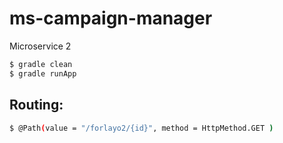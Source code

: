 # ms-campaign-manager
Microservice 2


```bash
$ gradle clean
$ gradle runApp
```

## Routing:

```bash
$ @Path(value = "/forlayo2/{id}", method = HttpMethod.GET )
```

